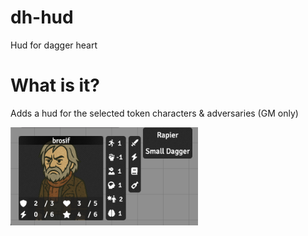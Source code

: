 # dh-hud
Hud for dagger heart

# What is it?
Adds a hud for the selected token characters & adversaries (GM only)

<div><img src="./media/brosif.png" alt="Step-1" width="300"/></div>